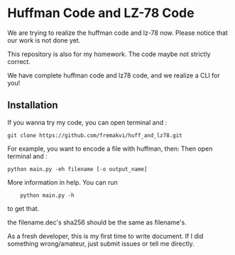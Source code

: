 # Huffman Code and LZ-78 Code

We are trying to realize the huffman code and lz-78 now. Please notice that
our work is not done yet.

This repository is also for my homework. The code maybe not strictly correct.

We have complete huffman code and lz78 code, and we realize a CLI for you!

## Installation
If you wanna try my code, you can open terminal and :
``` shell
git clone https://github.com/fremakvi/huff_and_lz78.git
```
For example, you want to encode a file with huffman, then:
Then open terminal and :
``` shell
python main.py -eh filename [-o output_name]
```
More information in help. You can run
``` shell
    python main.py -h
```
to get that. 

the filename.dec's sha256 should be the same as filename's.

As a fresh developer, this is my first time to write document. If I did something wrong/amateur, just submit issues or tell me directly.